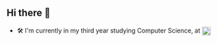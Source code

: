 ## Hi there 👋

- 🛠️ I'm currently in my third year studying Computer Science, at 
[<img src="https://d1c2gz5q23tkk0.cloudfront.net/assets/networks/510/avatar/01ce33ea3f4d84f0fd48016c9add1144-large.png?1580496106" alt="IST" width="20" style="vertical-align:middle; background:transparent;">](https://(https://tecnico.ulisboa.pt/pt/))
